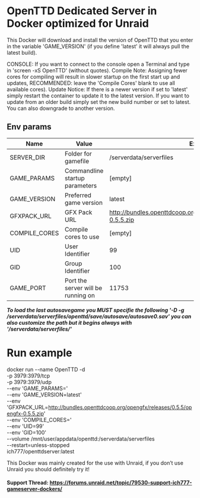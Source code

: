 # OpenTTD Dedicated Server in Docker optimized for Unraid

This Docker will download and install the version of OpenTTD that you enter in the variable 'GAME_VERSION' (if you define 'latest' it will always pull the latest build).


CONSOLE: If you want to connect to the console open a Terminal and type in 'screen -xS OpenTTD' (without quotes).
Compile Note: Assigning fewer cores for compiling will result in slower startup on the first start up and updates, RECOMMENDED: leave the 'Compile Cores' blank to use all available cores).
Update Notice: If there is a newer version if set to 'latest' simply restart the container to update it to the latest version. If you want to update from an older build simply set the new build number or set to latest. You can also downgrade to another version.


## Env params

| Name | Value | Example |
| --- | --- | --- |
| SERVER_DIR | Folder for gamefile | /serverdata/serverfiles |
| GAME_PARAMS | Commandline startup parameters | [empty] |
| GAME_VERSION | Preferred game version | latest |
| GFXPACK_URL | GFX Pack URL | http://bundles.openttdcoop.org/opengfx/releases/0.5.5/opengfx-0.5.5.zip |
| COMPILE_CORES | Compile cores to use | [empty] |
| UID | User Identifier | 99 |
| GID | Group Identifier | 100 |
| GAME_PORT | Port the server will be running on | 11753 |

***To load the last autosavegame you MUST specifie the following '-D -g /serverdata/serverfiles/openttd/save/autosave/autosave0.sav' you can also customize the path but it begins always with '/serverdata/serverfiles/'***

# Run example

docker run --name OpenTTD -d \
    -p 3979:3979/tcp \
    -p 3979:3979/udp \
    --env 'GAME_PARAMS=' \
    --env 'GAME_VERSION=latest' \
    --env 'GFXPACK_URL=http://bundles.openttdcoop.org/opengfx/releases/0.5.5/opengfx-0.5.5.zip' \
    --env 'COMPILE_CORES=' \
    --env 'UID=99' \
    --env 'GID=100' \
    --volume /mnt/user/appdata/openttd:/serverdata/serverfiles \
    --restart=unless-stopped \
    ich777/openttdserver:latest

This Docker was mainly created for the use with Unraid, if you don’t use Unraid you should definitely try it!

#### Support Thread: https://forums.unraid.net/topic/79530-support-ich777-gameserver-dockers/